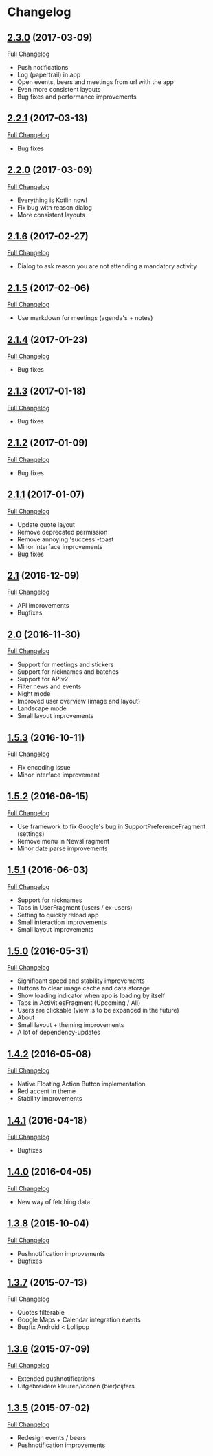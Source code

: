 # Changelog

## [2.3.0](https://github.com/dexbleeker/hamersapp/tree/2.3.0) (2017-03-09)
[Full Changelog](https://github.com/dexbleeker/hamersapp/compare/2.2.1..2.3.0)

- Push notifications
- Log (papertrail) in app
- Open events, beers and meetings from url with the app
- Even more consistent layouts
- Bug fixes and performance improvements

## [2.2.1](https://github.com/dexbleeker/hamersapp/tree/2.2.1) (2017-03-13)
[Full Changelog](https://github.com/dexbleeker/hamersapp/compare/2.2.0..2.2.1)

- Bug fixes

## [2.2.0](https://github.com/dexbleeker/hamersapp/tree/2.2.0) (2017-03-09)
[Full Changelog](https://github.com/dexbleeker/hamersapp/compare/2.1.6..2.2.0)

- Everything is Kotlin now!
- Fix bug with reason dialog
- More consistent layouts

## [2.1.6](https://github.com/dexbleeker/hamersapp/tree/2.1.6) (2017-02-27)
[Full Changelog](https://github.com/dexbleeker/hamersapp/compare/2.1.5..2.1.6)

- Dialog to ask reason you are not attending a mandatory activity

## [2.1.5](https://github.com/dexbleeker/hamersapp/tree/2.1.5) (2017-02-06)
[Full Changelog](https://github.com/dexbleeker/hamersapp/compare/2.1.4..2.1.5)

- Use markdown for meetings (agenda's + notes)

## [2.1.4](https://github.com/dexbleeker/hamersapp/tree/2.1.4) (2017-01-23)
[Full Changelog](https://github.com/dexbleeker/hamersapp/compare/2.1.3..2.1.4)

- Bug fixes

## [2.1.3](https://github.com/dexbleeker/hamersapp/tree/2.1.3) (2017-01-18)
[Full Changelog](https://github.com/dexbleeker/hamersapp/compare/2.1.2..2.1.3)

- Bug fixes

## [2.1.2](https://github.com/dexbleeker/hamersapp/tree/2.1.2) (2017-01-09)
[Full Changelog](https://github.com/dexbleeker/hamersapp/compare/2.1.1..2.1.2)

- Bug fixes

## [2.1.1](https://github.com/dexbleeker/hamersapp/tree/2.1.1) (2017-01-07)
[Full Changelog](https://github.com/dexbleeker/hamersapp/compare/2.1..2.1.1)

- Update quote layout
- Remove deprecated permission
- Remove annoying 'success'-toast
- Minor interface improvements
- Bug fixes

## [2.1](https://github.com/dexbleeker/hamersapp/tree/2.1) (2016-12-09)
[Full Changelog](https://github.com/dexbleeker/hamersapp/compare/2.0..2.1)

- API improvements
- Bugfixes

## [2.0](https://github.com/dexbleeker/hamersapp/tree/2.0) (2016-11-30)
[Full Changelog](https://github.com/dexbleeker/hamersapp/compare/1.5.3...2.0)

- Support for meetings and stickers
- Support for nicknames and batches
- Support for APIv2
- Filter news and events
- Night mode
- Improved user overview (image and layout)
- Landscape mode
- Small layout improvements

## [1.5.3](https://github.com/dexbleeker/hamersapp/tree/1.5.3) (2016-10-11)
[Full Changelog](https://github.com/dexbleeker/hamersapp/compare/1.5.2...1.5.3)

- Fix encoding issue
- Minor interface improvement

## [1.5.2](https://github.com/dexbleeker/hamersapp/tree/1.5.2) (2016-06-15)
[Full Changelog](https://github.com/dexbleeker/hamersapp/compare/1.5.1...1.5.2)

- Use framework to fix Google's bug in SupportPreferenceFragment (settings)
- Remove menu in NewsFragment
- Minor date parse improvements

## [1.5.1](https://github.com/dexbleeker/hamersapp/tree/1.5.1) (2016-06-03)
[Full Changelog](https://github.com/dexbleeker/hamersapp/compare/1.5.0...1.5.1)

- Support for nicknames
- Tabs in UserFragment (users / ex-users)
- Setting to quickly reload app
- Small interaction improvements
- Small layout improvements

## [1.5.0](https://github.com/dexbleeker/hamersapp/tree/1.5.0) (2016-05-31)
[Full Changelog](https://github.com/dexbleeker/hamersapp/compare/1.4.2...1.5.0)

- Significant speed and stability improvements
- Buttons to clear image cache and data storage
- Show loading indicator when app is loading by itself
- Tabs in ActivitiesFragment (Upcoming / All)
- Users are clickable (view is to be expanded in the future)
- About
- Small layout + theming improvements
- A lot of dependency-updates

## [1.4.2](https://github.com/dexbleeker/hamersapp/tree/1.4.2) (2016-05-08)
[Full Changelog](https://github.com/dexbleeker/hamersapp/compare/1.4.1...1.4.2)

- Native Floating Action Button implementation
- Red accent in theme
- Stability improvements

## [1.4.1](https://github.com/dexbleeker/hamersapp/tree/1.4.1) (2016-04-18)
[Full Changelog](https://github.com/dexbleeker/hamersapp/compare/1.4.0...1.4.1)

- Bugfixes

## [1.4.0](https://github.com/dexbleeker/hamersapp/tree/1.4.0) (2016-04-05)
[Full Changelog](https://github.com/dexbleeker/hamersapp/compare/1.3.8...1.4.0)

- New way of fetching data

## [1.3.8](https://github.com/dexbleeker/hamersapp/tree/1.3.8) (2015-10-04)
[Full Changelog](https://github.com/dexbleeker/hamersapp/compare/1.3.8...1.4.0)

- Pushnotification improvements
- Bugfixes

## [1.3.7](https://github.com/dexbleeker/hamersapp/tree/1.3.7) (2015-07-13)
[Full Changelog](https://github.com/dexbleeker/hamersapp/compare/1.3.7...1.3.8)

- Quotes filterable
- Google Maps + Calendar integration events
- Bugfix Android < Lollipop

## [1.3.6](https://github.com/dexbleeker/hamersapp/tree/1.3.6) (2015-07-09)
[Full Changelog](https://github.com/dexbleeker/hamersapp/compare/1.3.6...1.3.7)

- Extended pushnotifications
- Uitgebreidere kleuren/iconen (bier)cijfers

## [1.3.5](https://github.com/dexbleeker/hamersapp/tree/1.3.5) (2015-07-02)
[Full Changelog](https://github.com/dexbleeker/hamersapp/compare/1.3.6...1.3.7)

- Redesign events / beers
- Pushnotification improvements